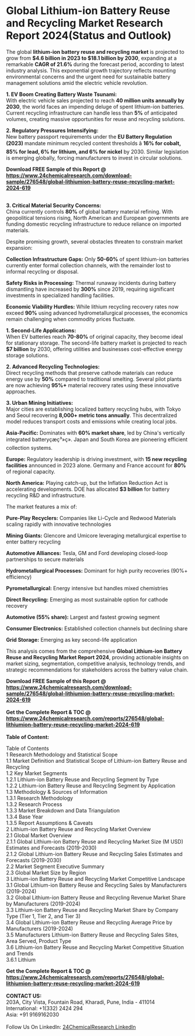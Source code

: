 <h1>Global Lithium-ion Battery Reuse and Recycling Market Research Report 2024(Status and Outlook)</h1><p>The global <strong>lithium-ion battery reuse and recycling market</strong> is projected to grow from <strong>$4.6 billion in 2023 to $18.1 billion by 2030</strong>, expanding at a remarkable <strong>CAGR of 21.6% </strong>during the forecast period, according to latest industry analysis. This exponential growth trajectory reflects mounting environmental concerns and the urgent need for sustainable battery management solutions amid the electric vehicle revolution.</p><p><strong>1. EV Boom Creating Battery Waste Tsunami:</strong><br>
With electric vehicle sales projected to reach <strong>40 million units annually by 2030</strong>, the world faces an impending deluge of spent lithium-ion batteries. Current recycling infrastructure can handle less than <strong>5%</strong> of anticipated volumes, creating massive opportunities for reuse and recycling solutions.</p><p><strong>2. Regulatory Pressures Intensifying:</strong><br>
New battery passport requirements under the <strong>EU Battery Regulation (2023)</strong> mandate minimum recycled content thresholds â <strong>16% for cobalt, 85% for lead, 6% for lithium, and 6% for nickel</strong> by 2030. Similar legislation is emerging globally, forcing manufacturers to invest in circular solutions.</p><div><b>Download FREE Sample of this Report @ 
            <a href="https://www.24chemicalresearch.com/download-sample/276548/global-lithiumion-battery-reuse-recycling-market-2024-619">
            https://www.24chemicalresearch.com/download-sample/276548/global-lithiumion-battery-reuse-recycling-market-2024-619</a></b></div><br><p><strong>3. Critical Material Security Concerns:</strong><br>
China currently controls <strong>80%</strong> of global battery material refining. With geopolitical tensions rising, North American and European governments are funding domestic recycling infrastructure to reduce reliance on imported materials.</p><p>Despite promising growth, several obstacles threaten to constrain market expansion:</p><p><strong>Collection Infrastructure Gaps:</strong> Only <strong>50-60%</strong> of spent lithium-ion batteries currently enter formal collection channels, with the remainder lost to informal recycling or disposal.</p><p><strong>Safety Risks in Processing:</strong> Thermal runaway incidents during battery dismantling have increased by <strong>300%</strong> since 2019, requiring significant investments in specialized handling facilities.</p><p><strong>Economic Viability Hurdles:</strong> While lithium recycling recovery rates now exceed <strong>90%</strong> using advanced hydrometallurgical processes, the economics remain challenging when commodity prices fluctuate.</p><p><strong>1. Second-Life Applications:</strong><br>
When EV batteries reach <strong>70-80%</strong> of original capacity, they become ideal for stationary storage. The second-life battery market is projected to reach <strong>$7 billion</strong> by 2030, offering utilities and businesses cost-effective energy storage solutions.</p><p><strong>2. Advanced Recycling Technologies:</strong><br>
Direct recycling methods that preserve cathode materials can reduce energy use by <strong>50%</strong> compared to traditional smelting. Several pilot plants are now achieving <strong>95%+</strong> material recovery rates using these innovative approaches.</p><p><strong>3. Urban Mining Initiatives:</strong><br>
Major cities are establishing localized battery recycling hubs, with Tokyo and Seoul recovering <strong>8,000+ metric tons annually</strong>. This decentralized model reduces transport costs and emissions while creating local jobs.</p><p><strong>Asia-Pacific:</strong> Dominates with <strong>60% market share</strong>, led by China's vertically integrated batteryçæç³»ç». Japan and South Korea are pioneering efficient collection systems.</p><p><strong>Europe:</strong> Regulatory leadership is driving investment, with <strong>15 new recycling facilities</strong> announced in 2023 alone. Germany and France account for <strong>80%</strong> of regional capacity.</p><p><strong>North America:</strong> Playing catch-up, but the Inflation Reduction Act is accelerating developments. DOE has allocated <strong>$3 billion</strong> for battery recycling R&amp;D and infrastructure.</p><p>The market features a mix of:</p><p><strong>Pure-Play Recyclers:</strong> Companies like Li-Cycle and Redwood Materials scaling rapidly with innovative technologies</p><p><strong>Mining Giants:</strong> Glencore and Umicore leveraging metallurgical expertise to enter battery recycling</p><p><strong>Automotive Alliances:</strong> Tesla, GM and Ford developing closed-loop partnerships to secure materials</p><p><strong>Hydrometallurgical Processes:</strong> Dominant for high purity recoveries (90%+ efficiency)</p><p><strong>Pyrometallurgical:</strong> Energy intensive but handles mixed chemistries</p><p><strong>Direct Recycling:</strong> Emerging as most sustainable option for cathode recovery</p><p><strong>Automotive (55% share):</strong> Largest and fastest growing segment</p><p><strong>Consumer Electronics:</strong> Established collection channels but declining share</p><p><strong>Grid Storage:</strong> Emerging as key second-life application</p><p>This analysis comes from the comprehensive <strong>Global Lithium-ion Battery Reuse and Recycling Market Report 2024</strong>, providing actionable insights on market sizing, segmentation, competitive analysis, technology trends, and strategic recommendations for stakeholders across the battery value chain.</p><div><b>Download FREE Sample of this Report @ 
            <a href="https://www.24chemicalresearch.com/download-sample/276548/global-lithiumion-battery-reuse-recycling-market-2024-619">
            https://www.24chemicalresearch.com/download-sample/276548/global-lithiumion-battery-reuse-recycling-market-2024-619</a></b></div><br><div><b>Get the Complete Report & TOC @ 
            <a href="https://www.24chemicalresearch.com/reports/276548/global-lithiumion-battery-reuse-recycling-market-2024-619">
            https://www.24chemicalresearch.com/reports/276548/global-lithiumion-battery-reuse-recycling-market-2024-619</a></b></div><br>
            <b>Table of Content:</b><p>Table of Contents<br />
1 Research Methodology and Statistical Scope<br />
1.1 Market Definition and Statistical Scope of Lithium-ion Battery Reuse and Recycling<br />
1.2 Key Market Segments<br />
1.2.1 Lithium-ion Battery Reuse and Recycling Segment by Type<br />
1.2.2 Lithium-ion Battery Reuse and Recycling Segment by Application<br />
1.3 Methodology & Sources of Information<br />
1.3.1 Research Methodology<br />
1.3.2 Research Process<br />
1.3.3 Market Breakdown and Data Triangulation<br />
1.3.4 Base Year<br />
1.3.5 Report Assumptions & Caveats<br />
2 Lithium-ion Battery Reuse and Recycling Market Overview<br />
2.1 Global Market Overview<br />
2.1.1 Global Lithium-ion Battery Reuse and Recycling Market Size (M USD) Estimates and Forecasts (2019-2030)<br />
2.1.2 Global Lithium-ion Battery Reuse and Recycling Sales Estimates and Forecasts (2019-2030)<br />
2.2 Market Segment Executive Summary<br />
2.3 Global Market Size by Region<br />
3 Lithium-ion Battery Reuse and Recycling Market Competitive Landscape<br />
3.1 Global Lithium-ion Battery Reuse and Recycling Sales by Manufacturers (2019-2024)<br />
3.2 Global Lithium-ion Battery Reuse and Recycling Revenue Market Share by Manufacturers (2019-2024)<br />
3.3 Lithium-ion Battery Reuse and Recycling Market Share by Company Type (Tier 1, Tier 2, and Tier 3)<br />
3.4 Global Lithium-ion Battery Reuse and Recycling Average Price by Manufacturers (2019-2024)<br />
3.5 Manufacturers Lithium-ion Battery Reuse and Recycling Sales Sites, Area Served, Product Type<br />
3.6 Lithium-ion Battery Reuse and Recycling Market Competitive Situation and Trends<br />
3.6.1 Lithium</p><div><b>Get the Complete Report & TOC @ 
            <a href="https://www.24chemicalresearch.com/reports/276548/global-lithiumion-battery-reuse-recycling-market-2024-619">
            https://www.24chemicalresearch.com/reports/276548/global-lithiumion-battery-reuse-recycling-market-2024-619</a></b></div><br><b>CONTACT US:</b><br>
            203A, City Vista, Fountain Road, Kharadi, Pune, India - 411014<br>
            International: +1(332) 2424 294<br>
            Asia: +91 9169162030 <br><br>
            Follow Us On LinkedIn: <a href="https://www.linkedin.com/company/24chemicalresearch/">24ChemicalResearch LinkedIn</a>